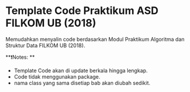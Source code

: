 # Template Code Praktikum ASD FILKOM UB (2018)
Memudahkan menyalin code berdasarkan Modul Praktikum Algoritma dan Struktur Data FILKOM UB (2018).

**❗Notes: **
- Template Code akan di update berkala hingga lengkap.
- Code tidak menggunakan package.
- nama class yang sama disetiap bab akan diubah sedikit.

